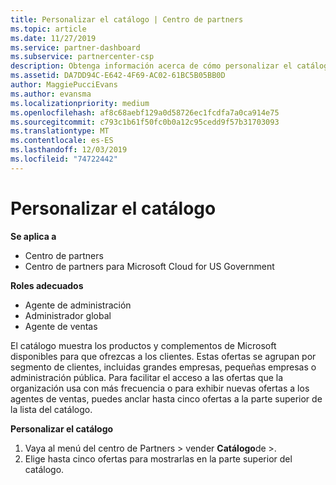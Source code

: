 ```yaml
---
title: Personalizar el catálogo | Centro de partners
ms.topic: article
ms.date: 11/27/2019
ms.service: partner-dashboard
ms.subservice: partnercenter-csp
description: Obtenga información acerca de cómo personalizar el catálogo de Microsoft para facilitar el acceso a las ofertas de asociados o a los productos que usa la organización.
ms.assetid: DA7DD94C-E642-4F69-AC02-61BC5B05BB0D
author: MaggiePucciEvans
ms.author: evansma
ms.localizationpriority: medium
ms.openlocfilehash: af8c68aebf129a0d58726ec1fcdfa7a0ca914e75
ms.sourcegitcommit: c793c1b61f50fc0b0a12c95cedd9f57b31703093
ms.translationtype: MT
ms.contentlocale: es-ES
ms.lasthandoff: 12/03/2019
ms.locfileid: "74722442"
---
```

# <a name="customize-the-catalog"></a>Personalizar el catálogo

**Se aplica a**

-  Centro de partners
-  Centro de partners para Microsoft Cloud for US Government

**Roles adecuados**

- Agente de administración
- Administrador global
- Agente de ventas

El catálogo muestra los productos y complementos de Microsoft disponibles para que ofrezcas a los clientes. Estas ofertas se agrupan por segmento de clientes, incluidas grandes empresas, pequeñas empresas o administración pública. Para facilitar el acceso a las ofertas que la organización usa con más frecuencia o para exhibir nuevas ofertas a los agentes de ventas, puedes anclar hasta cinco ofertas a la parte superior de la lista del catálogo.

**Personalizar el catálogo**

1.  Vaya al menú del centro de Partners &gt; vender **Catálogo**de &gt;.
2.  Elige hasta cinco ofertas para mostrarlas en la parte superior del catálogo.

 

 



